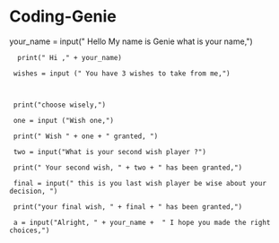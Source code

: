 # Coding-Genie

   your_name = input(" Hello My name is Genie what is your name,")
      
    
    
 
    
      print(" Hi ," + your_name)
      
     wishes = input (" You have 3 wishes to take from me,")
     
    
   
     print("choose wisely,")
     
     one = input ("Wish one,")
     
     print(" Wish " + one + " granted, ")
     
     two = input("What is your second wish player ?")
     
     print(" Your second wish, " + two + " has been granted,")
     
     final = input(" this is you last wish player be wise about your decision, ")
     
     print("your final wish, " + final + " has been granted,")
     
     a = input("Alright, " + your_name +  " I hope you made the right choices,")

